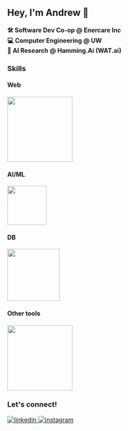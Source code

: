 ## Hey, I'm Andrew 👋  

**🛠️ Software Dev Co-op @ Enercare Inc**  
**💻 Computer Engineering @ UW**  
**🧠 AI Research @ Hamming.Ai (WAT.ai)**
 
### Skills
#### Web
<div>
    <a href="https://skillicons.dev">
        <img src="https://skillicons.dev/icons?i=ts,js,react,redux,nodejs" width="150px">
    </a>
</div>

#### AI/ML
<div>
    <a href="https://skillicons.dev">
        <img src="https://skillicons.dev/icons?i=py,pytorch,tensorflow" width="90px">
    </a>
</div>

#### DB
<div>
    <a href="https://skillicons.dev">
        <img src="https://skillicons.dev/icons?i=mysql,mongodb,postgres,sqlite" width="120px">
    </a>
</div>

#### Other tools
<div style="margin-bottom: 20px;">
    <a href="https://skillicons.dev">
        <img src="https://skillicons.dev/icons?i=aws,azure,docker,postman,matlab" width="150px">
    </a>
</div>



### Let's connect!
<div>
<a href="https://www.linkedin.com/in/hyojaek/" target="_blank">
<img src=https://img.shields.io/badge/linkedin-%2300acee.svg?color=405DE6&style=for-the-badge&logo=linkedin&logoColor=white alt=linkedin style="margin-bottom: 5px;" />
</a>
<a href="https://instagram.com/hyojaek03" target="_blank">
<img src=https://img.shields.io/badge/instagram-%ff5851db.svg?color=C13584&style=for-the-badge&logo=instagram&logoColor=white alt=instagram style="margin-bottom: 5px;" />
</a>
</div>
